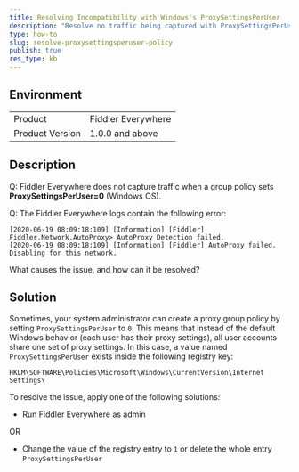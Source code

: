 ```yaml
---
title: Resolving Incompatibility with Windows's ProxySettingsPerUser
description: "Resolve no traffic being captured with ProxySettingsPerUser group policy setting."
type: how-to
slug: resolve-proxysettingsperuser-policy
publish: true
res_type: kb
---
```


## Environment

|   |   |
|---|---|
| Product   | Fiddler Everywhere |
| Product Version | 1.0.0 and above  |

## Description

Q: Fiddler Everywhere does not capture traffic when a group policy sets **ProxySettingsPerUser=0** (Windows OS).

Q: The Fiddler Everywhere logs contain the following error:
```
[2020-06-19 08:09:18:109] [Information] [Fiddler] Fiddler.Network.AutoProxy> AutoProxy Detection failed.
[2020-06-19 08:09:18:109] [Information] [Fiddler] AutoProxy failed. Disabling for this network.
```

What causes the issue, and how can it be resolved?

## Solution

Sometimes, your system administrator can create a proxy group policy by setting `ProxySettingsPerUser` to `0`. This means that instead of the default Windows behavior (each user has their proxy settings), all user accounts share one set of proxy settings. In this case, a value named `ProxySettingsPerUser` exists inside the following registry key:

```
HKLM\SOFTWARE\Policies\Microsoft\Windows\CurrentVersion\Internet Settings\ 
```

To resolve the issue, apply one of the following solutions:

* Run Fiddler Everywhere as admin

OR

* Change the value of the registry entry to `1` or delete the whole entry `ProxySettingsPerUser`